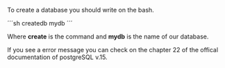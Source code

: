 To create a database you should write on the bash.

´´´sh
createdb mydb
´´´

Where **create** is the command and **mydb** is the name of our database.

If you see a error message you can check on the chapter 22 of the offical documentation of postgreSQL v.15.

